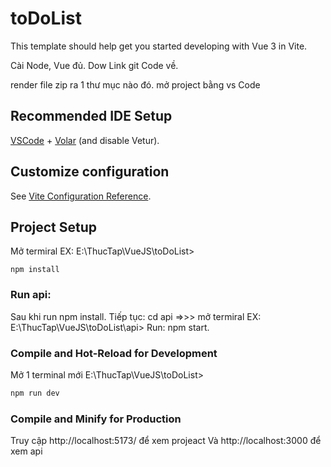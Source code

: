 # toDoList

This template should help get you started developing with Vue 3 in Vite.


Cài Node, Vue đủ.
Dow Link git Code về.

render file zip ra 1 thư mục nào đó.
mở project bằng vs Code


## Recommended IDE Setup

[VSCode](https://code.visualstudio.com/) + [Volar](https://marketplace.visualstudio.com/items?itemName=Vue.volar) (and disable Vetur).

## Customize configuration

See [Vite Configuration Reference](https://vite.dev/config/).

## Project Setup
Mở termiral EX: E:\ThucTap\VueJS\toDoList> 
``` sh: RUN
npm install
```
### Run api:
Sau khi run npm install. Tiếp tục: cd api 
=>>> mở termiral EX: E:\ThucTap\VueJS\toDoList\api>
Run:  npm start.

### Compile and Hot-Reload for Development
Mở 1 terminal mới E:\ThucTap\VueJS\toDoList> 
```sh RUN
npm run dev
```

### Compile and Minify for Production
Truy cập http://localhost:5173/ để xem projeact 
Và http://localhost:3000 để xem api
